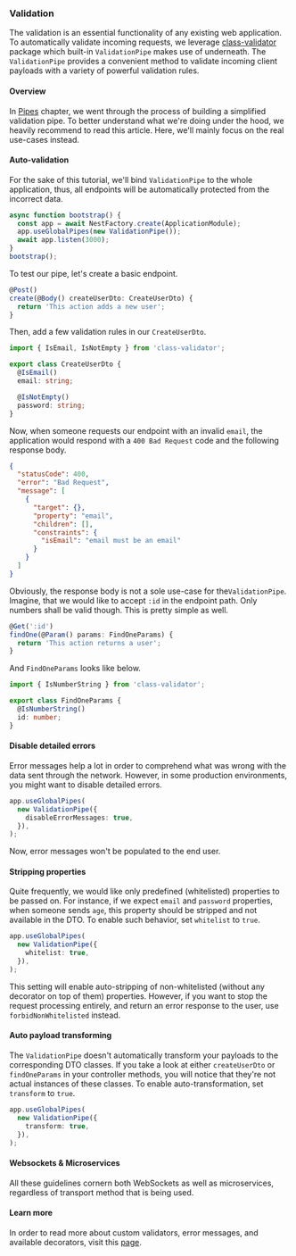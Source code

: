### Validation

The validation is an essential functionality of any existing web application. To automatically validate incoming requests, we leverage [class-validator](https://github.com/typestack/class-validator) package which built-in `ValidationPipe` makes use of underneath. The `ValidationPipe` provides a convenient method to validate incoming client payloads with a variety of powerful validation rules.

#### Overview

In [Pipes](/pipes) chapter, we went through the process of building a simplified validation pipe. To better understand what we're doing under the hood, we heavily recommend to read this article. Here, we'll mainly focus on the real use-cases instead.

#### Auto-validation

For the sake of this tutorial, we'll bind `ValidationPipe` to the whole application, thus, all endpoints will be automatically protected from the incorrect data.

```typescript
async function bootstrap() {
  const app = await NestFactory.create(ApplicationModule);
  app.useGlobalPipes(new ValidationPipe());
  await app.listen(3000);
}
bootstrap();
```

To test our pipe, let's create a basic endpoint.

```typescript
@Post()
create(@Body() createUserDto: CreateUserDto) {
  return 'This action adds a new user';
}
```

Then, add a few validation rules in our `CreateUserDto`.

```typescript
import { IsEmail, IsNotEmpty } from 'class-validator';

export class CreateUserDto {
  @IsEmail()
  email: string;

  @IsNotEmpty()
  password: string;
}
```

Now, when someone requests our endpoint with an invalid `email`, the application would respond with a `400 Bad Request` code and the following response body.

```json
{
  "statusCode": 400,
  "error": "Bad Request",
  "message": [
    {
      "target": {},
      "property": "email",
      "children": [],
      "constraints": {
        "isEmail": "email must be an email"
      }
    }
  ]
}
```

Obviously, the response body is not a sole use-case for the`ValidationPipe`. Imagine, that we would like to accept `:id` in the endpoint path. Only numbers shall be valid though. This is pretty simple as well.

```typescript
@Get(':id')
findOne(@Param() params: FindOneParams) {
  return 'This action returns a user';
}
```

And `FindOneParams` looks like below.

```typescript
import { IsNumberString } from 'class-validator';

export class FindOneParams {
  @IsNumberString()
  id: number;
}
```

#### Disable detailed errors

Error messages help a lot in order to comprehend what was wrong with the data sent through the network. However, in some production environments, you might want to disable detailed errors.

```typescript
app.useGlobalPipes(
  new ValidationPipe({
    disableErrorMessages: true,
  }),
);
```

Now, error messages won't be populated to the end user.

#### Stripping properties

Quite frequently, we would like only predefined (whitelisted) properties to be passed on. For instance, if we expect `email` and `password` properties, when someone sends `age`, this property should be stripped and not available in the DTO. To enable such behavior, set `whitelist` to `true`.

```typescript
app.useGlobalPipes(
  new ValidationPipe({
    whitelist: true,
  }),
);
```

This setting will enable auto-stripping of non-whitelisted (without any decorator on top of them) properties. However, if you want to stop the request processing entirely, and return an error response to the user, use `forbidNonWhitelisted` instead.

#### Auto payload transforming

The `ValidationPipe` doesn't automatically transform your payloads to the corresponding DTO classes. If you take a look at either `createUserDto` or `findOneParams` in your controller methods, you will notice that they're not actual instances of these classes. To enable auto-transformation, set `transform` to `true`.

```typescript
app.useGlobalPipes(
  new ValidationPipe({
    transform: true,
  }),
);
```

#### Websockets & Microservices

All these guidelines cornern both WebSockets as well as microservices, regardless of transport method that is being used.

#### Learn more

In order to read more about custom validators, error messages, and available decorators, visit this [page](https://github.com/typestack/class-validator).
